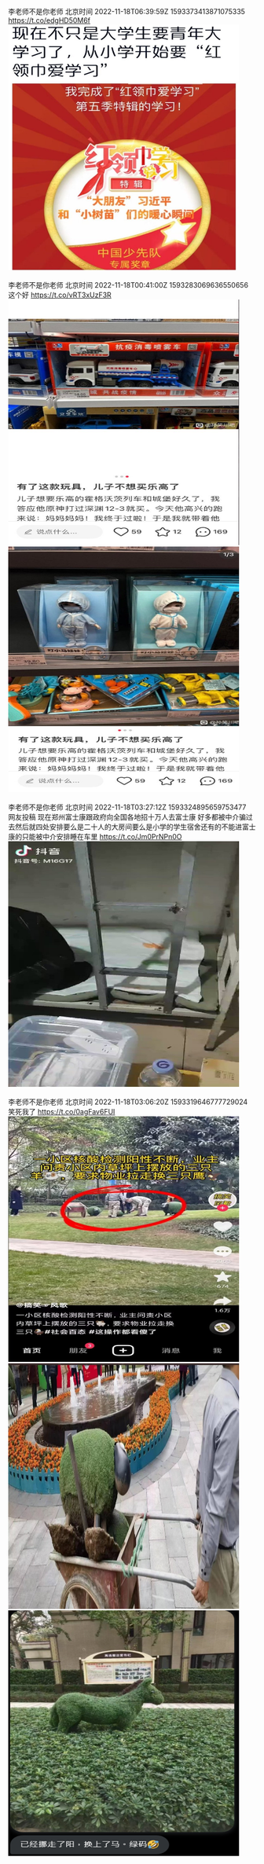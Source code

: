 李老师不是你老师 北京时间 2022-11-18T06:39:59Z 1593373413871075335<br>https://t.co/edgHD50M6f<br><img src='/temp/image/2022/o-Month-11/1593373413871075335_0.jpg' width='470' height='500'><br><br>李老师不是你老师 北京时间 2022-11-18T00:41:00Z 1593283069636550656<br>这个好 https://t.co/vRT3xUzF3R<br><img src='/temp/image/2022/o-Month-11/1593283069636550656_0.jpg' width='470' height='500'><img src='/temp/image/2022/o-Month-11/1593283069636550656_1.jpg' width='470' height='500'><br><br>李老师不是你老师 北京时间 2022-11-18T03:27:12Z 1593324895659753477<br>网友投稿
现在郑州富士康跟政府向全国各地招十万人去富士康 好多都被中介骗过去然后就四处安排要么是二十人的大房间要么是小学的学生宿舍还有的不能进富士康的只能被中介安排睡在车里 https://t.co/Jm0PrNPn0O<br><img src='/temp/video/2022/o-Month-11/h-Day-18/whyyoutouzhele/1593324895659753477_0.jpg' width='470' height='500'><br><br>李老师不是你老师 北京时间 2022-11-18T03:06:20Z 1593319646777729024<br>笑死我了 https://t.co/0agFav6FUI<br><img src='/temp/image/2022/o-Month-11/1593319646777729024_0.jpg' width='470' height='500'><img src='/temp/image/2022/o-Month-11/1593319646777729024_1.jpg' width='470' height='500'><img src='/temp/image/2022/o-Month-11/1593319646777729024_2.jpg' width='470' height='500'><br><br>